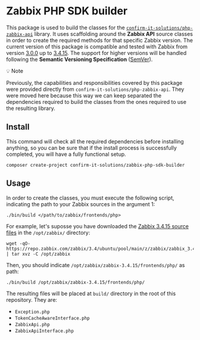 # Zabbix PHP SDK builder

This package is used to build the classes for the [`confirm-it-solutions/php-zabbix-api`](https://github.com/confirm/PhpZabbixApi) library.
It uses scaffolding around the **Zabbix API** source classes in order to create the required methods for that specific Zabbix version.
The current version of this package is compatible and tested with Zabbix from version [3.0.0](https://repo.zabbix.com/zabbix/3.0/ubuntu/pool/main/z/zabbix/zabbix_3.0.0.orig.tar.gz) up to [3.4.15](https://repo.zabbix.com/zabbix/3.4/ubuntu/pool/main/z/zabbix/zabbix_3.4.15.orig.tar.gz).
The support for higher versions will be handled following the **Semantic Versioning Specification** ([SemVer](https://semver.org/)).

:bulb: Note

Previously, the capabilities and responsibilities covered by this package were provided directly from `confirm-it-solutions/php-zabbix-api`. They were moved here because this way we can keep separated the dependencies required to build the classes from the ones required to use the resulting library.

## Install

This command will check all the required dependencies before installing anything, so you can be sure that if the install process is successfully completed, you will have a fully functional setup.

    composer create-project confirm-it-solutions/zabbix-php-sdk-builder

## Usage

In order to create the classes, you must execute the following script, indicating the path to your Zabbix sources in the argument 1:

    ./bin/build </path/to/zabbix/frontends/php>

For example, let's suposse you have downloaded the [Zabbix 3.4.15 source files](https://repo.zabbix.com/zabbix/3.4/ubuntu/pool/main/z/zabbix/zabbix_3.4.15.orig.tar.gz) in the `/opt/zabbix/` directory:

    wget -qO- https://repo.zabbix.com/zabbix/3.4/ubuntu/pool/main/z/zabbix/zabbix_3.4.15.orig.tar.gz | tar xvz -C /opt/zabbix

Then, you should indicate `/opt/zabbix/zabbix-3.4.15/frontends/php/` as path:

    ./bin/build /opt/zabbix/zabbix-3.4.15/frontends/php/

The resulting files will be placed at `build/` directory in the root of this repository. They are:

* `Exception.php`
* `TokenCacheAwareInterface.php`
* `ZabbixApi.php`
* `ZabbixApiInterface.php`

